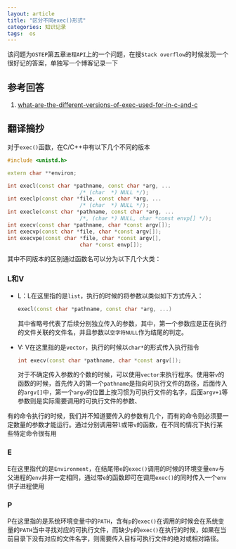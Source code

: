 ```yaml
---
layout: article
title: "区分不同exec()形式"
categories: 知识记录
tags:  os
---
```


该问题为`OSTEP`第五章`进程API`上的一个问题，在搜`Stack overflow`的时候发现一个很好记的答案，单独写一个博客记录一下

## 参考回答

1. [what-are-the-different-versions-of-exec-used-for-in-c-and-c](https://stackoverflow.com/a/5769803)

## 翻译摘抄

对于`exec()`函数，在C/C++中有以下几个不同的版本

```cpp
#include <unistd.h>

extern char **environ;

int execl(const char *pathname, const char *arg, ...
                       /* (char  *) NULL */);
int execlp(const char *file, const char *arg, ...
                       /* (char  *) NULL */);
int execle(const char *pathname, const char *arg, ...
                       /*, (char *) NULL, char *const envp[] */);
int execv(const char *pathname, char *const argv[]);
int execvp(const char *file, char *const argv[]);
int execvpe(const char *file, char *const argv[],
                       char *const envp[]);
```

其中不同版本的区别通过函数名可以分为以下几个大类：

### L和V

* L：L在这里指的是`list`，执行的时候的将参数以类似如下方式传入：

    ```cpp
    execl(const char *pathname, const char *arg, ...)
    ```

    其中省略号代表了后续分别独立传入的参数，其中，第一个参数应是正在执行的文件关联的文件名，并且参数以`空字符NULL`作为结尾的判定。

* V: V在这里指的是`vector`，执行的时候以`char*`的形式传入执行指令

    ```cpp
    int execv(const char *pathname, char *const argv[]);
    ```

    对于不确定传入参数的个数的时候，可以使用`vector`来执行程序。使用带`v`的函数的时候，首先传入的第一个`pathname`是指向可执行文件的路径，后面传入的`argv[]`中，第一个`argv`的位置上按习惯为可执行文件的名字，后面`argv+1`等参数则是实际需要调用的可执行文件的参数、

有的命令执行的时候，我们并不知道要传入的参数有几个，而有的命令则必须要一定数量的参数才能运行。通过分别调用带`l`或带`v`的函数，在不同的情况下执行某些特定命令很有用

### E

E在这里指代的是`Environment`，在结尾带`e`的`exec()`调用的时候的环境变量`env`与父进程的`env`并非一定相同，通过带`e`的函数即可在调用`exec()`的同时传入一个`env`供子进程使用

### P

P在这里指的是系统环境变量中的`PATH`，含有`p`的`exec()`在调用的时候会在系统变量的`PATH`当中寻找对应的可执行文件，而缺少`p`的`exec()`在执行的时候，如果在当前目录下没有对应的文件名字，则需要传入目标可执行文件的绝对或相对路径。
